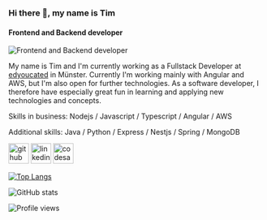 ### Hi there 👋, my name is Tim
#### Frontend and Backend developer
![Frontend and Backend developer](https://images.unsplash.com/photo-1503252947848-7338d3f92f31?ixlib=rb-1.2.1&ixid=MnwxMjA3fDB8MHxwaG90by1wYWdlfHx8fGVufDB8fHx8&auto=format&fit=crop&w=2662&q=80)

My name is Tim and I'm currently working as a Fullstack Developer at [edyoucated](https://edyoucated.org/) in Münster. Currently I'm working mainly with Angular and AWS, but I'm also open for further technologies. As a software developer, I therefore have especially great fun in learning and applying new technologies and concepts.

Skills in business: Nodejs / Javascript / Typescript / Angular / AWS

Additional skills: Java / Python / Express / Nestjs / Spring / MongoDB



[<img src='https://cdn.jsdelivr.net/npm/simple-icons@3.0.1/icons/github.svg' alt='github' height='40'>](https://github.com/timtim5174)  [<img src='https://cdn.jsdelivr.net/npm/simple-icons@3.0.1/icons/linkedin.svg' alt='linkedin' height='40'>](https://www.linkedin.com/in/tim-sawatzki/)  [<img src='https://cdn.jsdelivr.net/npm/simple-icons@3.0.1/icons/codesandbox.svg' alt='codesandbox' height='40'>](https://codesandbox.io/u/timtim5174)  

[![Top Langs](https://github-readme-stats.vercel.app/api/top-langs/?username=timtim5174)](https://github.com/anuraghazra/github-readme-stats)

![GitHub stats](https://github-readme-stats.vercel.app/api?username=timtim5174&show_icons=true)  

![Profile views](https://gpvc.arturio.dev/timtim5174)  
